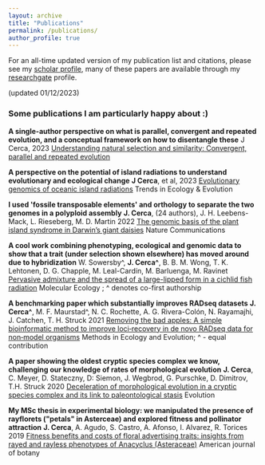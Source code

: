 ```yaml
---
layout: archive
title: "Publications"
permalink: /publications/
author_profile: true
---
```


For an all-time updated version of my publication list and citations, please see my [scholar profile](https://scholar.google.pt/citations?user=ZI1vWPEAAAAJ&hl=en), many of these papers are available through my [researchgate](https://www.researchgate.net/profile/Jose_Cerca) profile.

(updated 01/12/2023)

### Some publications I am particularly happy about :)

**A single-author perspective on what is parallel, convergent and repeated evolution, and a conceptual framework on how to disentangle these** J Cerca, 2023 [Understanding natural selection and similarity: Convergent, parallel and repeated evolution](https://onlinelibrary.wiley.com/doi/10.1111/mec.17132)

**A perspective on the potential of island radiations to understand evolutionary and ecological change** **J Cerca**, et al, 2023 [Evolutionary genomics of oceanic island radiations](https://www.sciencedirect.com/science/article/pii/S0169534723000320) Trends in Ecology & Evolution	

**I used 'fossile transposable elements' and orthology to separate the two genomes in a polyploid assembly** **J. Cerca**, (24 authors), J. H. Leebens-Mack, L. Rieseberg, M. D. Martin 2022 [The genomic basis of the plant island syndrome in Darwin’s giant daisies](https://www.nature.com/articles/s41467-022-31280-w) Nature Communications

**A cool work combining phenotyping, ecological and genomic data to show that a trait (under selection shown elsewhere) has moved around due to hybridization** W. Sowersby^, **J. Cerca^**, B. B. M. Wong, T. K. Lehtonen, D. G. Chapple, M.  Leal-Cardín, M. Barluenga, M. Ravinet [Pervasive admixture and the spread of a large-lipped form in a cichlid fish radiation](https://onlinelibrary.wiley.com/doi/10.1111/mec.16139) Molecular Ecology ; ^ denotes co-first authorship

**A benchmarking paper which substantially improves RADseq datasets** **J. Cerca^**, M. F. Maurstad^, N. C. Rochette, A. G. Rivera-Colón, N. Rayamajhi, J. Catchen, T. H. Struck 2021 [Removing the bad apples: A simple bioinformatic method to improve loci‐recovery in de novo RADseq data for non‐model organisms](https://besjournals.onlinelibrary.wiley.com/doi/full/10.1111/2041-210X.13562) Methods in Ecology and Evolution; ^ - equal contribution

**A paper showing the oldest cryptic species complex we know, challenging our knowledge of rates of morphological evolution** **J. Cerca**, C. Meyer, D. Stateczny, D: Siemon, J. Wegbrod, G. Purschke, D. Dimitrov, T.H. Struck 2020 [Deceleration of morphological evolution in a cryptic species complex and its link to paleontological stasis](https://onlinelibrary.wiley.com/doi/full/10.1111/evo.13884) Evolution

**My MSc thesis in experimental biology: we manipulated the presence of rayflorets ("petals" in Asterceae) and explored fitness and pollinator attraction**  **J. Cerca**, A. Agudo, S. Castro, A. Afonso, I.  Alvarez, R. Torices 2019 [Fitness benefits and costs of floral advertising traits: insights from rayed and rayless phenotypes of Anacyclus (Asteraceae)](https://bsapubs.onlinelibrary.wiley.com/doi/full/10.1002/ajb2.1238) American journal of botany

